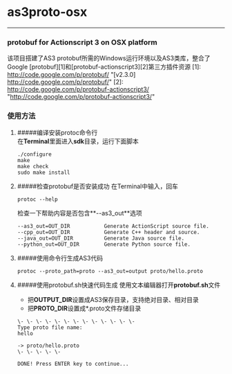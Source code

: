 # as3proto-osx
------------

### protobuf for Actionscript 3 on OSX platform
该项目搭建了AS3 protobuf所需的Windows运行环境以及AS3类库，整合了Google [protobuf][1]和[protobuf-actionscript3][2]第三方插件资源
[1]: http://code.google.com/p/protobuf/ "[v2.3.0] http://code.google.com/p/protobuf/"
[2]: http://code.google.com/p/protobuf-actionscript3/ "http://code.google.com/p/protobuf-actionscript3/"

### 使用方法
1. #####编译安装protoc命令行    
	在**Terminal**里面进入**sdk**目录，运行下面脚本
	```
	./configure
	make
	make check
	sudo make install
	```
	
2. #####检查protobuf是否安装成功
	在Terminal中输入，回车
	```
	protoc --help
	```
	
	检查一下帮助内容是否包含**--as3_out**选项
	```
    --as3_out=OUT_DIR           Generate ActionScript source file.
    --cpp_out=OUT_DIR           Generate C++ header and source.
    --java_out=OUT_DIR          Generate Java source file.
    --python_out=OUT_DIR        Generate Python source file.
	```
	
3. #####使用命令行生成AS3代码	
	```
	protoc --proto_path=proto --as3_out=output proto/hello.proto
	```
	
4. #####使用protobuf.sh快速代码生成
	使用文本编辑器打开**protobuf.sh**文件
	* 把**OUTPUT_DIR**设置成AS3保存目录，支持绝对目录、相对目录
	* 把**PROTO_DIR**设置成\*.proto文件存储目录  
	```
	\- \- \- \- \- \- \- \- \- \- \- \- \-
	Type proto file name:
	hello

	-> proto/hello.proto
	\- \- \- \- \-

	DONE! Press ENTER key to continue...

	```

	